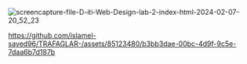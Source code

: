 
![screencapture-file-D-iti-Web-Design-lab-2-index-html-2024-02-07-20_52_23](https://github.com/islamel-sayed96/TRAFAGLAR-/assets/85123480/df3cd487-b0f5-4479-8888-0c4fe8bb9830)



https://github.com/islamel-sayed96/TRAFAGLAR-/assets/85123480/b3bb3dae-00bc-4d9f-9c5e-7daa6b7d187b


